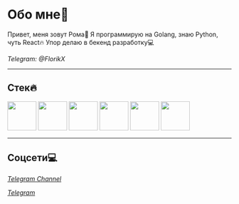 # Обо мне🚀

Привет, меня зовут Рома👋 Я программирую на Golang, знаю Python, чуть React🔥 Упор делаю в бекенд разработку💻 

*Telegram: @FlorikX*

---
## Стек🔥

<img src="https://cdn.worldvectorlogo.com/logos/go-logo-1.svg" height="65"/>  <img src="https://images.icon-icons.com/2699/PNG/512/python_logo_icon_168886.png" height="65"/>  <img src="https://upload.wikimedia.org/wikipedia/commons/thumb/2/29/Postgresql_elephant.svg/1200px-Postgresql_elephant.svg.png" height="65"/>  <img src="https://avatars.githubusercontent.com/u/33784865?v=4" height="65"/>  <img src="https://img.icons8.com/fluent/512/docker.png" height="65"/>  <img src="https://git-scm.com/images/logos/downloads/Git-Icon-1788C.png" height="65"/>  

---

## Соцсети💻

*[Telegram Channel](https://t.me/florik_prog_it)* 

*[Telegram](https://t.me/FlorikX)* 
